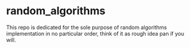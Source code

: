 # random_algorithms
This repo is dedicated for the sole purpose of random algorithms implementation in no particular order, think of it as rough idea pan if you will. 